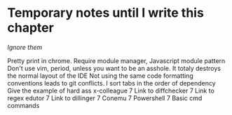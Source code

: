 # Temporary notes until I write this chapter
*Ignore them*

Pretty print in chrome.
Require module manager, 
Javascript module pattern
Don't use vim, period, unless you want to be an asshole. It totaly destroys the normal layout of the IDE
Not using the same code formatting conventions leads to git conflicts.
I sort tabs in the order of dependency
Give the example of hard ass x-colleague
7 Link to diffchecker
7 Link to regex edutor
7 Link to dillinger
7 Conemu
7 Powershell
7 Basic cmd commands